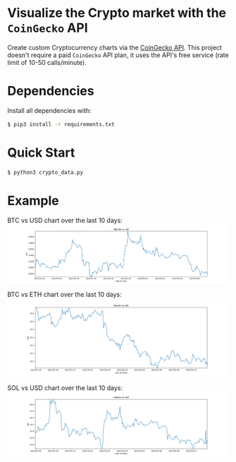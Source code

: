 # Visualize the Crypto market with the `CoinGecko` API
Create custom Cryptocurrency charts via the [CoinGecko API](https://www.coingecko.com/en/api/documentation). This project doesn't require a paid `CoinGecko` API plan, it uses the API's free service (rate limit of 10-50 calls/minute).

# Dependencies
Install all dependencies with:
```bash
$ pip3 install -r requirements.txt
```

# Quick Start
``` bash 
$ python3 crypto_data.py   
```
# Example
BTC vs USD chart over the last 10 days:
![BTC vs USD chart](charts/btc_vs_usd.png)

BTC vs ETH chart over the last 10 days:
![BTC vs ETH chart](charts/btc_vs_eth.png)

SOL vs USD chart over the last 10 days:
![SOL vs USD chart](charts/sol_vs_usd.png)
